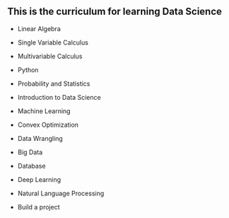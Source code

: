 ## This is the curriculum for learning Data Science


-   Linear Algebra
-   Single Variable Calculus
-   Multivariable Calculus
-   Python
-   Probability and Statistics
-   Introduction to Data Science
-   Machine Learning
-   Convex Optimization
-   Data Wrangling
-   Big Data
-   Database
-   Deep Learning
-   Natural Language Processing

-   Build a project
